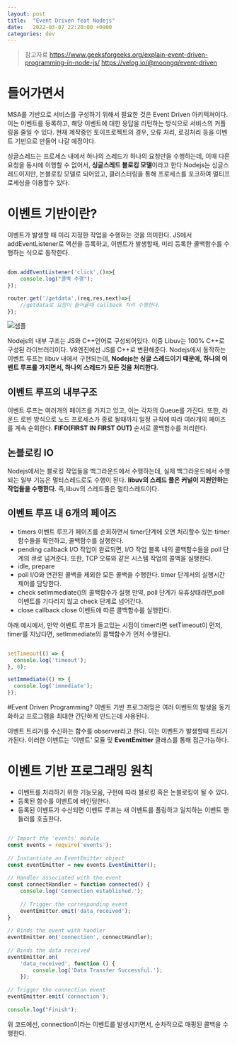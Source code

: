 ```yaml
---
layout: post
title:  "Event Driven feat Nodejs" 
date:   2022-03-07 22:20:00 +0900
categories: dev
---
```


>참고자료
https://www.geeksforgeeks.org/explain-event-driven-programming-in-node-js/
https://velog.io/@moongq/event-driven

# 들어가면서
MSA를 기반으로 서비스를 구성하기 위해서 필요한 것은 Event Driven 아키텍쳐이다. 이는 이벤트를 등록하고, 해당 이벤트에 대한 응답을 리턴하는 방식으로 서비스의 커플링을 줄일 수 있다. 현재 제작중인 토이프로젝트의 경우, 오류 처리, 로깅처리 등을 이벤트 기반으로 만들어 나갈 예정이다.

싱글스레드는 프로세스 내에서 하나의 스레드가 하나의 요청만을 수행하는데, 이때 다른 요청을 동시에 이행할 수 없어서, **싱글스레드 블로킹 모델**이라고 한다.Nodejs는 싱글스레드이지만, 논블로킹 모델로 되어있고, 클러스터링을 통해 프로세스를 포크하여 멀티프로세싱을 이용할수 있다.

# 이벤트 기반이란?
이벤트가 발생할 때 미리 지정한 작업을 수행하는 것을 의미한다. JS에서 addEventListener로 액션을 등록하고, 이벤트가 발생할때, 미리 등록한 콜백함수를 수행하는 식으로 동작한다.

~~~ javascript

dom.addEventListener('click',()=>{
    console.log("콜백 수행");
});

router.get('/getdata',(req,res,next)=>{
    //getdata로 요청이 들어올때 callback 처리 수행한다.
});

~~~

![샘플](https://www.simform.com/wp-content/uploads/2020/04/node.js-architecture-1024x513.png)

Nodejs의 내부 구조는 JS와 C++언어로 구성되어있다. 이중 Libuv는 100% C++로 구성된 라이브러리이다. V8엔진에선 JS를 C++로 변환해준다. Nodejs에서 동작하는 이벤트 루프는 libuv 내에서 구현되는데, **Nodejs는 싱글 스레드이기 때문에, 하나의 이벤트 루프를 가지면서, 하나의 스레드가 모든 것을 처리한다.**

## 이벤트 루프의 내부구조
이벤트 루프는 여러개의 페이즈를 가지고 있고, 이는 각자의 Queue를 가진다. 또한, 라운드 로빈 방식으로 노드 프로세스가 종료 될때까지 일정 규칙에 따라 여러개의 페이즈를 계속 순회한다. **FIFO(FIRST IN FIRST OUT)** 순서로 콜백함수를 처리한다. 

## 논블로킹 IO
Nodejs에서는 블로킹 작업들을 백그라운드에서 수행하는데, 실제 백그라운드에서 수행되는 일부 기능은 멀티스레드로도 수행이 된다. **libuv의 스레드 풀은 커널이 지원안하는 작업들을 수행한다.** 즉,libuv의 스레드풀은 멀티스레드이다. 

## 이벤트 루프 내 6개의 페이즈
- timers
이벤트 루프가 페이즈를 순회하면서 timer단계에 오면 처리할수 있는 timer함수들을 확인하고, 콜백함수를 실행한다. 
- pending callback
I/O 작업이 완료되면, I/O 작업 블록 내의 콜백함수들을 poll 단계의 큐로 넘겨준다. 또한, TCP 오류와 같은 시스템 작업의 콜백을 실행한다.
- idle, prepare
- poll
I/O와 연관된 콜백을 제외한 모든 콜백을 수행한다. timer 단계서의 실행시간제어를 담당한다. 
- check 
setImmediate()의 콜백함수가 실행
만약, poll 단계가 유휴상태라면,poll 이벤트를 기다리지 않고 check 단계로 넘어간다. 
- close callback 
close 이벤트에 따른 콜백함수를 실행한다.

아래 예시에서, 만약 이벤트 루프가 돌고있는 시점이 timer라면 setTimeout이 먼저, timer를 지났다면, setImmediate의 콜백함수가 먼저 수행된다.

~~~ javascript

setTimeout(() => {
  console.log('timeout');
}, 0);

setImmediate(() => {
  console.log('immediate');
});

~~~

#Event Driven Programming?
이벤트 기반 프로그래밍은 여러 이벤트의 발생을 동기화하고 프로그램을 최대한 간단하게 만드는데 사용된다. 

이벤트 트리거를 수신하는 함수를 observer라고 한다. 이는 이벤트가 발생할때 트리거가된다. 이러한 이벤트는 '이벤트' 모듈 및 **EventEmitter** 클래스를 통해 접근가능하다.

# 이벤트 기반 프로그래밍 원칙

- 이벤트를 처리하기 위한 기능모음, 구현에 따라 블로킹 혹은 논블로킹이 될 수 있다.
- 등록된 함수를 이벤트에 바인딩한다.
- 등록된 이벤트가 수신되면 이벤트 루프는 새 이벤트를 폴링하고 일치하는 이벤트 핸들러를 호출한다.

~~~ javascript

// Import the 'events' module
const events = require('events');
  
// Instantiate an EventEmitter object
const eventEmitter = new events.EventEmitter();
  
// Handler associated with the event
const connectHandler = function connected() {
    console.log('Connection established.');
  
    // Trigger the corresponding event
    eventEmitter.emit('data_received');
}
  
// Binds the event with handler
eventEmitter.on('connection', connectHandler);
  
// Binds the data received
eventEmitter.on(
    'data_received', function () {
        console.log('Data Transfer Successful.');
    });
  
// Trigger the connection event
eventEmitter.emit('connection');
  
console.log("Finish");

~~~

위 코드에선, connection이라는 이벤트를 발생시키면서, 순차적으로 매핑된 콜백을 수행한다.

